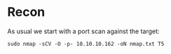 # Recon
As usual we start with a port scan against the target:
```
sudo nmap -sCV -O -p- 10.10.10.162 -oN nmap.txt T5
```
